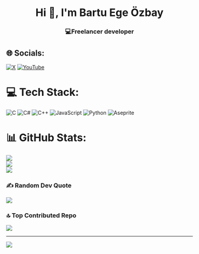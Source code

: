 <h1 align="center">Hi 👋, I'm Bartu Ege Özbay</h1>
<h3 align="center">💻Freelancer developer</h3>

## 🌐 Socials:
[![X](https://img.shields.io/badge/X-black.svg?logo=X&logoColor=white)](https://x.com/bartuegeozbay) [![YouTube](https://img.shields.io/badge/YouTube-%23FF0000.svg?logo=YouTube&logoColor=white)](https://youtube.com/@bartuegeozbay) 

# 💻 Tech Stack:
![C](https://img.shields.io/badge/c-%2300599C.svg?style=for-the-badge&logo=c&logoColor=white) ![C#](https://img.shields.io/badge/c%23-%23239120.svg?style=for-the-badge&logo=csharp&logoColor=white) ![C++](https://img.shields.io/badge/c++-%2300599C.svg?style=for-the-badge&logo=c%2B%2B&logoColor=white) ![JavaScript](https://img.shields.io/badge/javascript-%23323330.svg?style=for-the-badge&logo=javascript&logoColor=%23F7DF1E) ![Python](https://img.shields.io/badge/python-3670A0?style=for-the-badge&logo=python&logoColor=ffdd54) ![Aseprite](https://img.shields.io/badge/Aseprite-FFFFFF?style=for-the-badge&logo=Aseprite&logoColor=#7D929E)
# 📊 GitHub Stats:
![](https://github-readme-stats.vercel.app/api?username=bartuegeozbay&theme=transparent&hide_border=false&include_all_commits=false&count_private=false)<br/>
![](https://nirzak-streak-stats.vercel.app/?user=bartuegeozbay&theme=transparent&hide_border=false)<br/>
![](https://github-readme-stats.vercel.app/api/top-langs/?username=bartuegeozbay&theme=transparent&hide_border=false&include_all_commits=false&count_private=false&layout=compact)

### ✍️ Random Dev Quote
![](https://quotes-github-readme.vercel.app/api?type=horizontal&theme=radical)

### 🔝 Top Contributed Repo
![](https://github-contributor-stats.vercel.app/api?username=bartuegeozbay&limit=5&theme=dark&combine_all_yearly_contributions=true)

---
[![](https://visitcount.itsvg.in/api?id=bartuegeozbay&icon=0&color=0)](https://visitcount.itsvg.in)

<!-- Proudly created with GPRM ( https://gprm.itsvg.in ) -->
